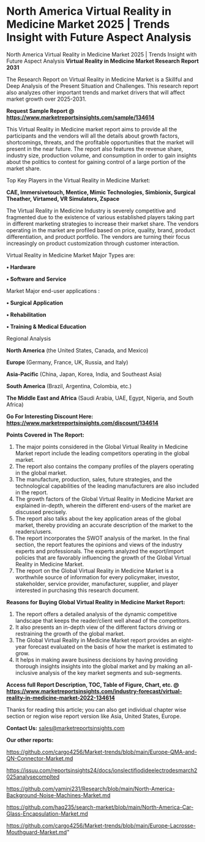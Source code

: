 # North America Virtual Reality in Medicine Market 2025 | Trends Insight with Future Aspect Analysis
North America Virtual Reality in Medicine Market 2025 | Trends Insight with Future Aspect Analysis
<strong>Virtual Reality in Medicine Market Research Report 2031</strong>

The Research Report on Virtual Reality in Medicine Market is a Skillful and Deep Analysis of the Present Situation and Challenges. This research report also analyzes other important trends and market drivers that will affect market growth over 2025-2031.

<strong>Request Sample Report @ <a href=https://www.marketreportsinsights.com/sample/134614>https://www.marketreportsinsights.com/sample/134614</a></strong>

This Virtual Reality in Medicine market report aims to provide all the participants and the vendors will all the details about growth factors, shortcomings, threats, and the profitable opportunities that the market will present in the near future. The report also features the revenue share, industry size, production volume, and consumption in order to gain insights about the politics to contest for gaining control of a large portion of the market share.

Top Key Players in the Virtual Reality in Medicine Market:

<strong>CAE, Immersivetouch, Mentice, Mimic Technologies, Simbionix, Surgical Theather, Virtamed, VR Simulators, Zspace</strong>

The Virtual Reality in Medicine Industry is severely competitive and fragmented due to the existence of various established players taking part in different marketing strategies to increase their market share. The vendors operating in the market are profiled based on price, quality, brand, product differentiation, and product portfolio. The vendors are turning their focus increasingly on product customization through customer interaction.

Virtual Reality in Medicine Market Major Types are:

<strong>• Hardware

• Software and Service</strong>

Market Major end-user applications :

<strong>• Surgical Application

• Rehabilitation

• Training & Medical Education</strong>

Regional Analysis

</u><strong><b>North America</b></strong> (the United States, Canada, and Mexico)

<strong><b>Europe </b></strong>(Germany, France, UK, Russia, and Italy)

<strong><b>Asia-Pacific</b></strong> (China, Japan, Korea, India, and Southeast Asia)

<strong><b>South America</b></strong> (Brazil, Argentina, Colombia, etc.)

<strong><b>The Middle East and Africa</b></strong> (Saudi Arabia, UAE, Egypt, Nigeria, and South Africa)

<strong>Go For Interesting Discount Here: <a href=https://www.marketreportsinsights.com/discount/134614>https://www.marketreportsinsights.com/discount/134614</a></strong>

<strong>Points Covered in The Report:</strong>
<ol>
  <li>The major points considered in the Global Virtual Reality in Medicine Market report include the leading competitors operating in the global market.</li>
  <li>The report also contains the company profiles of the players operating in the global market.</li>
  <li>The manufacture, production, sales, future strategies, and the technological capabilities of the leading manufacturers are also included in the report.</li>
  <li>The growth factors of the Global Virtual Reality in Medicine Market are explained in-depth, wherein the different end-users of the market are discussed precisely.</li>
  <li>The report also talks about the key application areas of the global market, thereby providing an accurate description of the market to the readers/users.</li>
  <li>The report incorporates the SWOT analysis of the market. In the final section, the report features the opinions and views of the industry experts and professionals. The experts analyzed the export/import policies that are favorably influencing the growth of the Global Virtual Reality in Medicine Market.</li>
  <li>The report on the Global Virtual Reality in Medicine Market is a worthwhile source of information for every policymaker, investor, stakeholder, service provider, manufacturer, supplier, and player interested in purchasing this research document.</li>
</ol>
<strong>Reasons for Buying Global Virtual Reality in Medicine Market Report:</strong>

<ol>
  <li>The report offers a detailed analysis of the dynamic competitive landscape that keeps the reader/client well ahead of the competitors.</li>
  <li>It also presents an in-depth view of the different factors driving or restraining the growth of the global market.</li>
  <li>The Global Virtual Reality in Medicine Market report provides an eight-year forecast evaluated on the basis of how the market is estimated to grow.</li>
  <li>It helps in making aware business decisions by having providing thorough insights insights into the global market and by making an all-inclusive analysis of the key market segments and sub-segments.</li>
</ol>
<strong>Access full Report Description, TOC, Table of Figure, Chart, etc. @ <a href=https://www.marketreportsinsights.com/industry-forecast/virtual-reality-in-medicine-market-2022-134614>https://www.marketreportsinsights.com/industry-forecast/virtual-reality-in-medicine-market-2022-134614</a></strong>


Thanks for reading this article; you can also get individual chapter wise section or region wise report version like Asia, United States, Europe.

<strong>Contact Us:</strong>
sales@marketreportsinsights.com

<strong>Our other reports:</strong>

<a href=https://github.com/cargo4256/Market-trends/blob/main/Europe-QMA-and-QN-Connector-Market.md>https://github.com/cargo4256/Market-trends/blob/main/Europe-QMA-and-QN-Connector-Market.md</a>

<a href=https://issuu.com/reportsinsights24/docs/ionslectifiodideelectrodesmarch2025analysecomplted>https://issuu.com/reportsinsights24/docs/ionslectifiodideelectrodesmarch2025analysecomplted</a>

<a href=https://github.com/yamini231/Research/blob/main/North-America-Background-Noise-Machines-Market.md>https://github.com/yamini231/Research/blob/main/North-America-Background-Noise-Machines-Market.md</a>

<a href=https://github.com/haq235/search-market/blob/main/North-America-Car-Glass-Encapsulation-Market.md>https://github.com/haq235/search-market/blob/main/North-America-Car-Glass-Encapsulation-Market.md</a>

<a href=https://github.com/cargo4256/Market-trends/blob/main/Europe-Lacrosse-Mouthguard-Market.md>https://github.com/cargo4256/Market-trends/blob/main/Europe-Lacrosse-Mouthguard-Market.md</a>"
